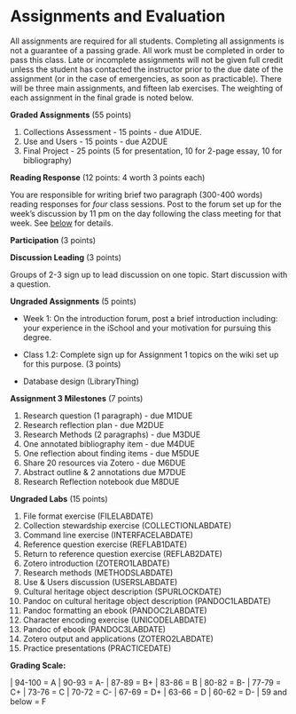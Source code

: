 # Assignments and Evaluation

All assignments are required for all students. Completing all
assignments is not a guarantee of a passing grade.  All work must be
completed in order to pass this class. Late or incomplete assignments
will not be given full credit unless the student has contacted the
instructor prior to the due date of the assignment (or in the case of
emergencies, as soon as practicable).  There will be three main
assignments, and fifteen lab exercises.  The weighting of each
assignment in the final grade is noted below.

**Graded Assignments** (55 points)

1. Collections Assessment - 15 points - due A1DUE.
2. Use and Users - 15 points - due A2DUE
3. Final Project - 25 points (5 for presentation, 10 for 2-page essay, 10 for bibliography) 

**Reading Response** (12 points: 4 worth 3 points each)

You are responsible for writing brief two paragraph (300-400 words)
reading responses for *four* class sessions. Post to the forum set up
for the week’s discussion by 11 pm on the day following the class
meeting for that week. See [below](#ReadingResponse) for details.

**Participation** (3 points)

**Discussion Leading** (3 points)

Groups of 2-3 sign up to lead discussion on one topic. Start discussion with a question. 

**Ungraded Assignments** (5 points)

- Week 1: On the introduction forum, post a brief introduction
  including: your experience in the iSchool and your motivation for
  pursuing this degree.

- Class 1.2: Complete sign up for Assignment 1
  topics on the wiki set up for this purpose.  (3 points)

- Database design (LibraryThing)

**Assignment 3 Milestones** (7 points)

1. Research question (1 paragraph) - due M1DUE
2. Research reflection plan - due M2DUE
3. Research Methods (2 paragraphs) - due M3DUE
4. One annotated bibliography item - due M4DUE
5. One reflection about finding items - due M5DUE
6. Share 20 resources via Zotero - due M6DUE
7. Abstract outline & 2 annotations due M7DUE
8. Research Reflection notebook due M8DUE

**Ungraded Labs** (15 points)

1. File format exercise (FILELABDATE)
2. Collection stewardship exercise (COLLECTIONLABDATE)
3. Command line exercise (INTERFACELABDATE)
4. Reference question exercise (REFLAB1DATE) 
5. Return to reference question exercise (REFLAB2DATE)
6. Zotero introduction (ZOTERO1LABDATE)
7. Research methods (METHODSLABDATE)
8. Use & Users discussion (USERSLABDATE)
9. Cultural heritage object description (SPURLOCKDATE)
10. Pandoc on cultural heritage object description (PANDOC1LABDATE)
11. Pandoc formatting an ebook (PANDOC2LABDATE)
12. Character encoding exercise (UNICODELABDATE) 
13. Pandoc of ebook (PANDOC3LABDATE)
14. Zotero output and applications (ZOTERO2LABDATE)
15. Practice presentations (PRACTICEDATE)

**Grading Scale:**

| 94-100 = A
| 90-93 = A-
| 87-89 = B+
| 83-86 = B
| 80-82 = B-
| 77-79 = C+
| 73-76 = C
| 70-72 = C-
| 67-69 = D+
| 63-66 = D
| 60-62 = D-
| 59 and below = F
